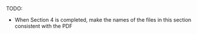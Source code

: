 TODO:
- When Section 4 is completed, make the names of the files in this section consistent with the PDF
